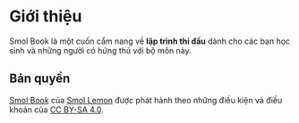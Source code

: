 # Giới thiệu

Smol Book là một cuốn cẩm nang về **lập trình thi đấu** dành cho các bạn học sinh và những người có hứng thú với bộ môn này.

## Bản quyền 

[Smol Book](./title-page.md) của [Smol Lemon](https://codeberg.org/SmolLemon) được phát hành theo những điều kiện và điều khoản của [CC BY-SA 4.0](https://creativecommons.org/licenses/by-sa/4.0/).